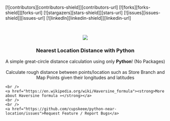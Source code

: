 <!-- PROJECT SHIELDS -->
<!--
*** I'm using markdown "reference style" links for readability.
*** Reference links are enclosed in brackets [ ] instead of parentheses ( ).
*** See the bottom of this document for the declaration of the reference variables
*** for contributors-url, forks-url, etc. This is an optional, concise syntax you may use.
*** https://www.markdownguide.org/basic-syntax/#reference-style-links
-->
[![contributors][contributors-shield]][contributors-url]
[![forks][forks-shield]][forks-url]
[![stargazers][stars-shield]][stars-url]
[![issues][issues-shield]][issues-url]
[![linkedIn][linkedin-shield]][linkedin-url]


<!-- PROJECT LOGO -->
<br />
<p align="center">
  <a href="https://github.com/cupskeee/python-near-location">
    <img src="https://image.flaticon.com/icons/png/512/55/55212.png">
  </a>

  <h3 align="center">Nearest Location Distance with Python</h3>

  <p align="center">
  A simple great-circle distance calculation using only <b>Python</b>! (No Packages)<br/><br/>
  Calculate rough distance between points/location such as Store Branch and Map Points given their longitudes and latitudes

    <br />
    <a href="https://en.wikipedia.org/wiki/Haversine_formula"><strong>More about Haversine formula »</strong></a>
    <br />
    <br />
    <a href="https://github.com/cupskeee/python-near-location/issues">Request Feature / Report Bugs</a>
  </p>
</p>

